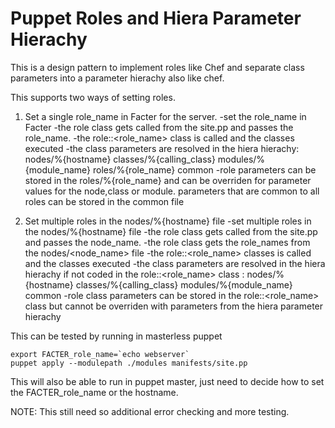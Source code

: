 # Puppet Roles and Hiera Parameter Hierachy

This is a design pattern to implement roles like Chef and separate class parameters into 
a parameter hierachy also like chef.

This supports two ways of setting roles.
1. Set a single role_name in Facter for the server.
 -set the role_name in Facter 
 -the role class gets called from the site.pp and passes the role_name. 
 -the role::<role_name> class is called and the classes executed
 -the class parameters are resolved in the hiera hierachy: 
       nodes/%{hostname}
       classes/%{calling_class}
       modules/%{module_name}
       roles/%{role_name}
       common 
 -role parameters can be stored in the roles/%{role_name} and can be overriden for parameter 
values for the node,class or module. parameters that are common to all roles can be stored in the common file  

2. Set multiple roles in the  nodes/%{hostname} file
 -set multiple roles in the  nodes/%{hostname} file
 -the role class gets called from the site.pp and passes the node_name.
 -the role class gets the role_names from the nodes/<node_name> file 
 -the role::<role_name> classes is called and the classes executed
 -the class parameters are resolved in the hiera hierachy if not coded in the role::<role_name> class : 
       nodes/%{hostname}
       classes/%{calling_class}
       modules/%{module_name}
       common 
 -role class parameters can be stored in the role::<role_name> class but cannot be overriden with parameters 
  from the hiera parameter hierachy  

This can be tested by running in masterless puppet
  
    export FACTER_role_name=`echo webserver`  
    puppet apply --modulepath ./modules manifests/site.pp
	
This will also be able to run in puppet master, just need to decide how to set the  FACTER_role_name
or the hostname.  

NOTE: This still need so additional error checking and more testing.  	

